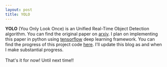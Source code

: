 ```yaml
---
layout: post
title: YOLO
---
```


<b>YOLO</b> (You Only Look Once) is an Unified Real-Time Object Detection algorithm. You can find the original paper on [arxiv](https://arxiv.org/abs/1506.02640). I plan on implementing this paper in python using [tensorflow](https://github.com/tensorflow/tensorflow) deep learning framework. You can find the progress of this project code [here](https://www.github.com/kvmanohar22/YOLO-tf). I'll update this blog as and when I make substantial progress.
<br><br>
That's it for now! Until next time!!